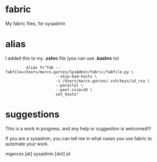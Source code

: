 fabric
======

My fabric files, for sysadmin


alias
======
I added this to my __.zshrc__ file (you can use __.bashrc__ to)

             alias f="fab --fabfile=/Users/marco.garces/SysAdmin/fabric/fabfile.py \
                          --skip-bad-hosts \
                          -i /Users/marco.garces/.ssh/keys/id_rsa \
                          --parallel \
                          --pool-size=20 \
                          set_hosts"


suggestions
===========

This is a work in progress, and any help or suggestion is welcomed!!!

If you are a sysadmin, you can tell me in what cases you use fabric to automate your work.


mgarces [at] sysadmin [dot] pt
